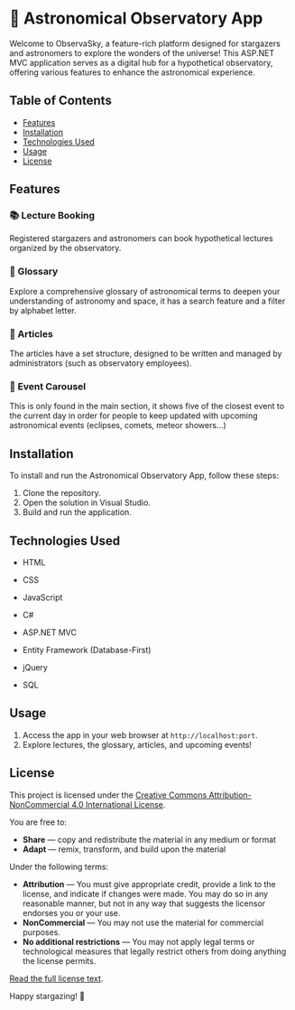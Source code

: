 # 🌌 Astronomical Observatory App

Welcome to ObservaSky, a feature-rich platform designed for stargazers and astronomers to explore the wonders of the universe! This ASP.NET MVC application serves as a digital hub for a hypothetical observatory, offering various features to enhance the astronomical experience.

## Table of Contents
- [Features](#features)
- [Installation](#installation)
- [Technologies Used](#technologies-used)
- [Usage](#usage)
- [License](#license)

## Features

### 📚 Lecture Booking
Registered stargazers and astronomers can book hypothetical lectures organized by the observatory. 

### 📖 Glossary
Explore a comprehensive glossary of astronomical terms to deepen your understanding of astronomy and space, it has a search feature and a filter by alphabet letter.

### 📰 Articles
The articles have a set structure, designed to be written and managed by administrators (such as observatory employees).

### 📅 Event Carousel
This is only found in the main section, it shows five of the closest event to the current day in order for people to keep updated with upcoming astronomical events (eclipses, comets, meteor showers...)

## Installation

To install and run the Astronomical Observatory App, follow these steps:

1. Clone the repository.
2. Open the solution in Visual Studio.
3. Build and run the application.

## Technologies Used

- HTML
- CSS
- JavaScript
- C#
- ASP.NET MVC
- Entity Framework (Database-First)
- jQuery

- SQL

## Usage

1. Access the app in your web browser at `http://localhost:port`.
2. Explore lectures, the glossary, articles, and upcoming events!

## License

This project is licensed under the [Creative Commons Attribution-NonCommercial 4.0 International License](LICENSE.md).

You are free to:

- **Share** — copy and redistribute the material in any medium or format
- **Adapt** — remix, transform, and build upon the material

Under the following terms:

- **Attribution** — You must give appropriate credit, provide a link to the license, and indicate if changes were made. You may do so in any reasonable manner, but not in any way that suggests the licensor endorses you or your use.
- **NonCommercial** — You may not use the material for commercial purposes.
- **No additional restrictions** — You may not apply legal terms or technological measures that legally restrict others from doing anything the license permits.

[Read the full license text](LICENSE.md).


Happy stargazing! 🌠
